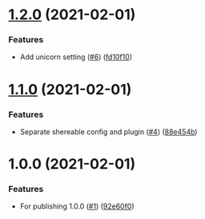 # [1.2.0](https://github.com/bo2kshelf/eslint-plugin/compare/v1.1.0...v1.2.0) (2021-02-01)


### Features

* Add unicorn setting ([#6](https://github.com/bo2kshelf/eslint-plugin/issues/6)) ([fd10f10](https://github.com/bo2kshelf/eslint-plugin/commit/fd10f1086147e8bddccedbe61186a9d345656e8c))

# [1.1.0](https://github.com/bo2kshelf/eslint-plugin/compare/v1.0.0...v1.1.0) (2021-02-01)


### Features

* Separate shereable config and plugin ([#4](https://github.com/bo2kshelf/eslint-plugin/issues/4)) ([88e454b](https://github.com/bo2kshelf/eslint-plugin/commit/88e454bed158eeca6acc8dd94f2fcbf5f71cc3ae))

# 1.0.0 (2021-02-01)


### Features

* For publishing 1.0.0 ([#1](https://github.com/bo2kshelf/eslint-config/issues/1)) ([92e60f0](https://github.com/bo2kshelf/eslint-config/commit/92e60f0d5e874e894559d747df3f7a6097335a1c))
